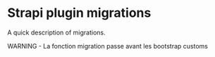 # Strapi plugin migrations

A quick description of migrations.

WARNING - La fonction migration passe avant les bootstrap customs
